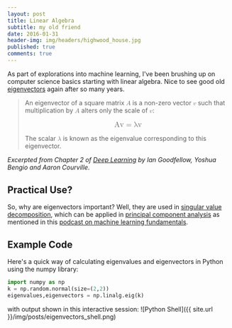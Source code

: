 ```yaml
---
layout: post
title: Linear Algebra
subtitle: my old friend
date: 2016-01-31
header-img: img/headers/highwood_house.jpg
published: true
comments: true
---
```


As part of explorations into machine learning, I've been brushing up on computer science basics starting with linear algebra.  Nice to see good old [eigenvectors](https://en.wikipedia.org/wiki/Eigenvalues_and_eigenvectors) again after so many years.

><p style="margin-top:0px;">An eigenvector of a square matrix <math xmlns="http://www.w3.org/1998/Math/MathML"><mi>A</mi></math> is a non-zero vector <math xmlns="http://www.w3.org/1998/Math/MathML"><mi>v</mi></math> such that multiplication by <math xmlns="http://www.w3.org/1998/Math/MathML"><mi>A</mi></math> alters only the scale of <math xmlns="http://www.w3.org/1998/Math/MathML"><mi>v</mi></math>:</p>
>
><p style="font-size:larger;text-align:center"><math xmlns="http://www.w3.org/1998/Math/MathML"><mi>Av</mi> <mo>=</mo> <mi>λv</mi></math></p>
>
> The scalar <math xmlns="http://www.w3.org/1998/Math/MathML"><mi>λ</mi></math> is known as the eigenvalue corresponding to this eigenvector.
> 

<cite>Excerpted from Chapter 2 of [Deep Learning](http://www.deeplearningbook.org/) by Ian Goodfellow, Yoshua Bengio and Aaron Courville.</cite>

## Practical Use?

So, why are eigenvectors important?  Well, they are used in [singular value decomposition](https://en.wikipedia.org/wiki/Singular_value_decomposition), which can be applied in [principal component analysis](https://en.wikipedia.org/wiki/Principal_component_analysis) as mentioned in this [podcast on machine learning fundamentals](http://www.thetalkingmachines.com/blog/2015/7/2/solving-intelligence-and-machine-learning-fundamentals).

## Example Code

Here's a quick way of calculating eigenvalues and eigenvectors in Python using the numpy library:

```python
import numpy as np
k = np.random.normal(size=(2,2))
eigenvalues,eigenvectors = np.linalg.eig(k)
```

with output shown in this interactive session:
![Python Shell]({{ site.url }}/img/posts/eigenvectors_shell.png)